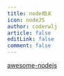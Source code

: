 ```yaml
---
title: node相关
icon: nodeJS
author: coderwlj
article: false
editLink: false
comment: false
---
```


[awesome-nodejs](https://github.com/sindresorhus/awesome-nodejs)
